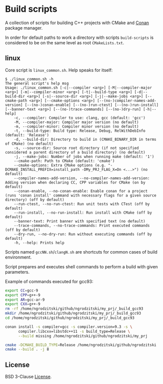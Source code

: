 # Build scripts

A collection of scripts for building C++ projects with CMake and [Conan](https://conan.io/) package manager.

In order for default paths to work a directory with scripts `build-scripts` is considered to be on the same level as root `CMakeLists.txt`.

## linux

Core script is `linux_common.sh`. Help speaks for itself:

```
$ ./linux_common.sh -h
The general script's help msg
Usage: ./linux_common.sh [-c|--compiler <arg>] [-M|--compiler-major <arg>] [-m|--compiler-minor <arg>] [-t|--build-type <arg>] [-d|--build-dir <arg>] [-s|--source-dir <arg>] [-j|--make-jobs <arg>] [--cmake-path <arg>] [--cmake-options <arg>] [--(no-)compiler-names-add-version] [--(no-)conan-enable] [--(no-)run-ctest] [--(no-)run-install] [--banner-text <arg>] [--(no-)trace-commands] [--(no-)dry-run] [-h|--help]
    -c, --compiler: Compiler to use: clang, gcc (default: 'gcc')
    -M, --compiler-major: Compiler major version (no default)
    -m, --compiler-minor: Compiler minor version (no default)
    -t, --build-type: Build type: Release, Debug, RelWithDebInfo (default: 'Release')
    -d, --build-dir: Directory to build in (CMAKE_BINARY_DIR in terms of CMake) (no default)
    -s, --source-dir: Source root directory (if not specified considered a parent directory of a build directory) (no default)
    -j, --make-jobs: Number of jobs when running make (default: '1')
    --cmake-path: Path to CMake (default: 'cmake')
    --cmake-options: Extra CMake options (e.g. "-DCMAKE_INSTALL_PREFIX=install_path -DMy_PRJ_FLAG_X=On <...>") (no default)
    --compiler-names-add-version, --no-compiler-names-add-version: Adding version when declaring CC, CPP variables for CMake (on by default)
    --conan-enable, --no-conan-enable: Enable conan for a project (runs 'conan install' command with necessary flags for a given source directory) (off by default)
    --run-ctest, --no-run-ctest: Run unit tests with CTest (off by default)
    --run-install, --no-run-install: Run install with CMake (off by default)
    --banner-text: Print banner with specified text (no default)
    --trace-commands, --no-trace-commands: Print executed commands (off by default)
    --dry-run, --no-dry-run: Run without executing commands (off by default)
    -h, --help: Prints help
```

Scripts named `gccNN.sh`/`clangN.sh` are shortcuts for common cases of build environment.

Script prepares and executes shell commands to perform a build with given parameters.

Example of commands executed for gcc93:

```bash
export CC=gcc-9
export CPP=g++-9
export AR=gcc-ar-9
export CXX=g++-9
rm -rf /home/ngrodzitski/github/ngrodzitski/my_prj/_build_gcc93
mkdir /home/ngrodzitski/github/ngrodzitski/my_prj/_build_gcc93
cd /home/ngrodzitski/github/ngrodzitski/my_prj/_build_gcc93

conan install -s compiler=gcc -s compiler.version=9.3 -s \
      compiler.libcxx=libstdc++11 -s build_type=Release \
      --build missing /home/ngrodzitski/github/ngrodzitski/my_prj

cmake -DCMAKE_BUILD_TYPE=Release /home/ngrodzitski/github/ngrodzitski
cmake --build . -j 8
```

## License

BSD 3-Clause [License](./LICENSE).

